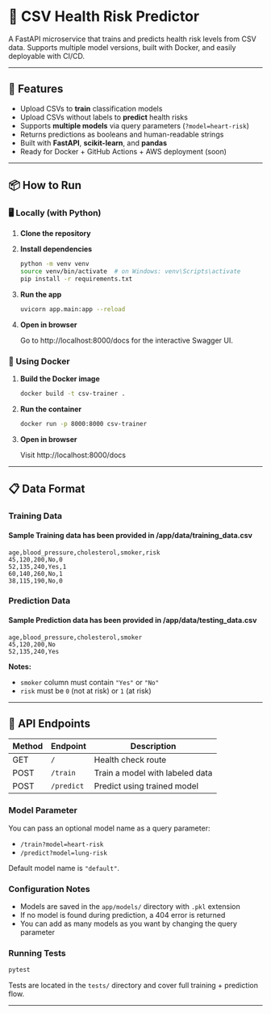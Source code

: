 # 🧠 CSV Health Risk Predictor

A FastAPI microservice that trains and predicts health risk levels from CSV data. Supports multiple model versions, built with Docker, and easily deployable with CI/CD.

---

## 🚀 Features

- Upload CSVs to **train** classification models
- Upload CSVs without labels to **predict** health risks
- Supports **multiple models** via query parameters (`?model=heart-risk`)
- Returns predictions as booleans and human-readable strings
- Built with **FastAPI**, **scikit-learn**, and **pandas**
- Ready for Docker + GitHub Actions + AWS deployment (soon)

---

## 📦 How to Run

### 🖥️ Locally (with Python)

1. **Clone the repository**

2. **Install dependencies**

   ```bash
   python -m venv venv
   source venv/bin/activate  # on Windows: venv\Scripts\activate
   pip install -r requirements.txt
   ```

3. **Run the app**

   ```bash
   uvicorn app.main:app --reload
   ```

4. **Open in browser**

   Go to http://localhost:8000/docs for the interactive Swagger UI.

### 🐳 Using Docker

1. **Build the Docker image**

   ```bash
   docker build -t csv-trainer .
   ```

2. **Run the container**

   ```bash
   docker run -p 8000:8000 csv-trainer
   ```

3. **Open in browser**

   Visit http://localhost:8000/docs

---

## 📋 Data Format

### Training Data

#### Sample Training data has been provided in /app/data/training_data.csv

```csv
age,blood_pressure,cholesterol,smoker,risk
45,120,200,No,0
52,135,240,Yes,1
60,140,260,No,1
38,115,190,No,0
```

### Prediction Data

#### Sample Prediction data has been provided in /app/data/testing_data.csv

```csv
age,blood_pressure,cholesterol,smoker
45,120,200,No
52,135,240,Yes
```

**Notes:**

- `smoker` column must contain `"Yes"` or `"No"`
- `risk` must be `0` (not at risk) or `1` (at risk)

---

## 🧪 API Endpoints

| Method | Endpoint   | Description                     |
| ------ | ---------- | ------------------------------- |
| GET    | `/`        | Health check route              |
| POST   | `/train`   | Train a model with labeled data |
| POST   | `/predict` | Predict using trained model     |

### Model Parameter

You can pass an optional model name as a query parameter:

- `/train?model=heart-risk`
- `/predict?model=lung-risk`

Default model name is `"default"`.

### Configuration Notes

- Models are saved in the `app/models/` directory with `.pkl` extension
- If no model is found during prediction, a 404 error is returned
- You can add as many models as you want by changing the query parameter

### Running Tests

```bash
pytest
```

Tests are located in the `tests/` directory and cover full training + prediction flow.

---
